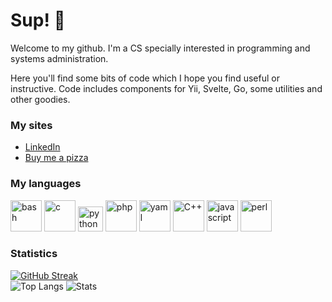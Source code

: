 # Sup! 🤖

Welcome to my github. I'm a CS specially interested in programming and systems administration.

Here you'll find some bits of code which I hope you find useful or instructive. Code includes components for Yii, Svelte, Go, some utilities and other goodies.

### My sites

- [LinkedIn](https://www.linkedin.com/in/rggonzalez/)
- [Buy me a pizza](https://www.buymeacoffee.com/rggonzalez)

### My languages

<p align="left">
<img src="https://www.vectorlogo.zone/logos/gnu_bash/gnu_bash-official.svg" alt="bash" width="50" height="50" />
<img src="https://cdn.jsdelivr.net/npm/programming-languages-logos/src/c/c.png" title="c" alt="c" width="50" height="50" />
<img src="https://cdn.jsdelivr.net/npm/programming-languages-logos/src/python/python.png" title="Python" alt="python" width="40" height="40"/>
<img src="https://cdn.jsdelivr.net/npm/programming-languages-logos/src/php/php.png" alt="php" width="50" height="50" />
<img src="https://cdn.jsdelivr.net/npm/programming-languages-logos/src/go/go.png" alt="yaml" width="50" height="50" />
<img src="https://cdn.jsdelivr.net/npm/programming-languages-logos/src/cpp/cpp.png" alt="C++" width="50" height="50" />
<img src="https://cdn.jsdelivr.net/npm/programming-languages-logos/src/javascript/javascript.png" alt="javascript" width="50" height="50" />
<img src="https://github.com/dnmfarrell/Perl-Icons/blob/master/Icons/Perl_Camel.svg" alt="perl" width="50" height="50" />
</p>

### Statistics

[![GitHub Streak](https://streak-stats.demolab.com/?user=rgglez)](https://git.io/streak-stats)  
![Top Langs](https://github-readme-stats.vercel.app/api/top-langs/?username=rgglez&layout=pie)
![Stats](https://github-readme-stats.vercel.app/api?username=rgglez&hide=contribs,prs&theme=dark)

